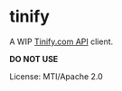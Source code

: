 # tinify

A WIP [Tinify.com API](https://tinypng.com/) client.

**DO NOT USE**

License: MTI/Apache 2.0

